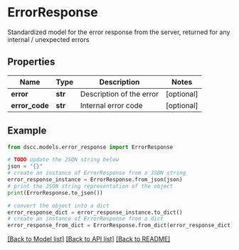 # ErrorResponse

Standardized model for the error response from the server, returned for any internal / unexpected errors

## Properties

Name | Type | Description | Notes
------------ | ------------- | ------------- | -------------
**error** | **str** | Description of the error | [optional] 
**error_code** | **str** | Internal error code | [optional] 

## Example

```python
from dscc.models.error_response import ErrorResponse

# TODO update the JSON string below
json = "{}"
# create an instance of ErrorResponse from a JSON string
error_response_instance = ErrorResponse.from_json(json)
# print the JSON string representation of the object
print(ErrorResponse.to_json())

# convert the object into a dict
error_response_dict = error_response_instance.to_dict()
# create an instance of ErrorResponse from a dict
error_response_from_dict = ErrorResponse.from_dict(error_response_dict)
```
[[Back to Model list]](../README.md#documentation-for-models) [[Back to API list]](../README.md#documentation-for-api-endpoints) [[Back to README]](../README.md)


